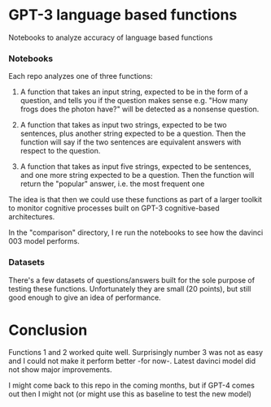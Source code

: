 # GPT-3 language based functions
Notebooks to analyze accuracy of language based functions

### Notebooks

Each repo analyzes one of three functions:

1. A function that takes an input string, expected to be in the form of a question, and tells you if the question makes sense
e.g.  "How many frogs does the photon have?" will be detected as a nonsense question.

2. A function that takes as input two strings, expected to be two sentences, plus another string expected to be a question.  Then the function will say if the two sentences are equivalent answers with respect to the question.

3. A function that takes as input five strings, expected to be sentences, and one more string expected to be a question.  Then the function will return the "popular" answer, i.e. the most frequent one

The idea is that then we could use these functions as part of a larger toolkit to monitor cognitive processes built on GPT-3 cognitive-based architectures.

In the "comparison" directory, I re run the notebooks to see how the davinci 003 model performs.

### Datasets

There's a few datasets of questions/answers built for the sole purpose of testing these functions.  Unfortunately they are small (20 points), but still good enough to give an idea of performance.

# Conclusion

Functions 1 and 2 worked quite well.  Surprisingly number 3 was not as easy and I could not make it perform better -for now-. Latest davinci model did not show major improvements.

I might come back to this repo in the coming months, but if GPT-4 comes out then I might not (or might use this as baseline to test the new model)

